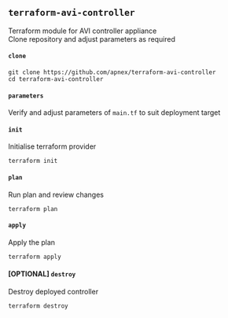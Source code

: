 ## `terraform-avi-controller`
Terraform module for AVI controller appliance  
Clone repository and adjust parameters as required  

#### `clone`
```
git clone https://github.com/apnex/terraform-avi-controller
cd terraform-avi-controller
```

#### `parameters`
Verify and adjust parameters of `main.tf` to suit deployment target

#### `init`
Initialise terraform provider
```
terraform init
```

#### `plan`
Run plan and review changes
```
terraform plan
```

#### `apply`
Apply the plan
```
terraform apply
```

#### [OPTIONAL] `destroy`
Destroy deployed controller
```
terraform destroy
```
